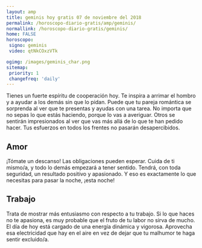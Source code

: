 ```yaml
---
layout: amp
title: geminis hoy gratis 07 de noviembre del 2018 
permalink: /horoscopo-diario-gratis/amp/geminis/
normallink: /horoscopo-diario-gratis/geminis/
home: FALSE
horoscopo:
 signo: geminis
 video: qtNkCOxzVTk

ogimg: /images/geminis_char.png
sitemap:
 priority: 1
 changefreq: 'daily'
---
```



Tienes un fuerte espíritu de cooperación hoy. Te inspira a arrimar el hombro y a ayudar a los demás sin que lo pidan. Puede que tu pareja romántica se sorprenda al ver que te presentas y ayudas con una tarea. No importa que no sepas lo que estás haciendo, porque lo vas a averiguar. Otros se sentirán impresionados al ver que vas más allá de lo que te han pedido hacer. Tus esfuerzos en todos los frentes no pasarán desapercibidos.

## Amor

¡Tómate un descanso! Las obligaciones pueden esperar. Cuida de ti mismo/a, y todo lo demás empezará a tener sentido. Tendrá, con toda seguridad, un resultado positivo y apasionado. Y eso es exactamente lo que necesitas para pasar la noche, ¡esta noche!

## Trabajo

Trata de mostrar más entusiasmo con respecto a tu trabajo. Si lo que haces no te apasiona, es muy probable que el fruto de tu labor no sirva de mucho. El día de hoy está cargado de una energía dinámica y vigorosa. Aprovecha esa electricidad que hay en el aire en vez de dejar que tu malhumor te haga sentir excluido/a.